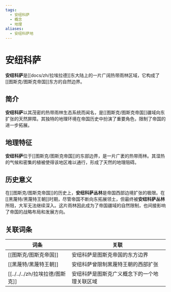 ```yaml
---
tags:
  - 安纽科萨
  - 概念
  - 地理
aliases:
  - 安纽科萨地
---
```

# 安纽科萨

**安纽科萨**是[[docs/zh/拉埃拉德]]东大陆上的一片广阔热带雨林区域，它构成了[[图斯克/图斯克帝国]]东方的自然边界。

## 简介

**安纽科萨**以其茂密的热带雨林生态系统而闻名，是[[图斯克/图斯克帝国]]疆域向东扩张的天然屏障。其独特的地理环境在帝国历史中扮演了重要角色，限制了帝国的进一步拓展。

## 地理特征

**安纽科萨**位于[[图斯克/图斯克帝国]]的东部边界，是一片广袤的热带雨林。其湿热的气候和密集的植被使得该地区难以通行，形成了天然的地理阻碍。

## 历史意义

在[[图斯克/图斯克帝国]]的历史上，**安纽科萨丛林**是帝国西部边境扩张的极限。在[[黑蔑特/黑蔑特王朝]]时期，尽管帝国不断向东拓展领土，但最终被**安纽科萨丛林**所阻，大军无法继续深入。这片雨林因此成为了帝国疆域的自然限制，也间接影响了帝国的战略布局和发展方向。

## 关联词条

| 词条        | 关联                     |
| --------- | ---------------------- |
| [[图斯克/图斯克帝国]] | 安纽科萨是图斯克帝国的东方边界        |
| [[黑蔑特/黑蔑特王朝]] | 安纽科萨曾限制黑蔑特王朝的西部扩张      |
| [[../../../zh/拉埃拉德/图斯克]]   | 安纽科萨是图斯克广义概念下的一个地理关联区域 |
